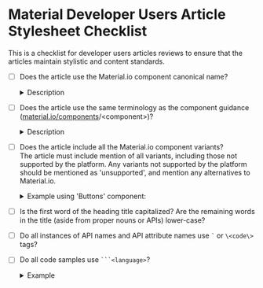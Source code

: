 # Material Developer Users Article Stylesheet Checklist

This is a checklist for developer users articles reviews to ensure that the articles maintain stylistic and content standards.


- [ ]  Does the article use the Material.io component canonical name?

	<details>
		<summary>Description</summary>

	Use the canonical name (the name used in <a href="https://material.io/components/">material.io/components</a>\/\<component\>) instead of the API name for the platform. Reference the platform API name only when referencing the API.<br>

	For example Buttons: <br>
		 'Text button' is the canonical name, but <code>FlatButton</code> is the API name in Flutter. When describing the component or component variant in the text, use 'text button' and use `FlatButton` only in either the API references or code samples.


	</details>

- [ ]  Does the article use the same terminology as the component guidance (<a href="https://material.io/components/">material.io/components</a>/\<component\>)?

	<details>
		<summary>Description</summary>

	Aside from API variables and parameters, use the terminology from the component guidance pages.

	For example Chips: <br>
	The <a href="https://material.io/components/chips/#anatomy">Chips guidance</a> describes the use of 'Thumbnails' and 'Remove icon' images/icons. However, the <a href="https://material.io/develop/web/components/chips/#leading-and-trailing-icons">Web chips</a> article uses the terminology 'leading' and trailing' to describe the same images/icons.

	</details>

- [ ]  Does the article include all the Material.io component variants?<br>
	The article must include mention of all variants, including those not supported by the platform. Any variants not supported by the platform should be mentioned as 'unsupported', and mention any alternatives to Material.io.

	<details>
		<summary>Example using 'Buttons' component:
		</summary>

	[Material.io/buttons](https://material.io/components/buttons) has 4 different variants: <br>
	<ul>
		<li>Text</li>
		<li>Outlined</li>
		<li>Contained</li>
		<li>Toggle</li>
		<ul>
			<li> Toggle Bar</li>
			<li> Toggle Icon</li>
		</ul>
	</ul>
	</details>

- [ ]  Is the first word of the heading title capitalized? Are the remaining words in the title (aside from proper nouns or APIs) lower-case?
- [ ]  Do all instances of API names and API attribute names use <code>\`</code> or `\<code\>` tags?
- [ ]  Do all code samples use <code>\`\`\`\<language\></code>?

	<details>
		<summary>Example</summary>

	\`\`\`html
	\<head\> <br>
	&nbsp;&nbsp;&nbsp;&nbsp;  \<link rel="stylesheet" href="https://fonts.googleapis.com/icon?family=Material+Icons"\><br>
	\</head\><br>
	\`\`\`
